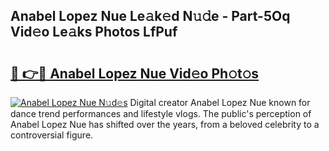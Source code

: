 ## Anabel Lopez Nue Le𝚊k𝚎d N𝚞𝚍e - Part-5Oq Vid𝚎o Le𝚊ks Photos LfPuf

# <h2><a href="http://fbadaxn.evod.top/?m=Anabel+Lopez+Nue">🔗 👉🔴 Anabel Lopez Nue Vid𝚎o Ph𝚘t𝚘s</a></h2>

[![Anabel Lopez Nue N𝚞d𝚎s](https://i.imgur.com/8V9OHl7.gif)](http://fbadaxn.evod.top/?m=Anabel+Lopez+Nue)
Digital creator Anabel Lopez Nue known for dance trend performances and lifestyle vlogs. The public's perception of Anabel Lopez Nue has shifted over the years, from a beloved celebrity to a controversial figure. 
